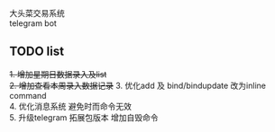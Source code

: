 大头菜交易系统  
telegram bot

## TODO list

~~1. 增加星期日数据录入及list~~  
~~2. 增加查看本周录入数据记录~~
3. 优化add 及 bind/bindupdate 改为inline command  
4. 优化消息系统 避免时而命令无效  
5. 升级telegram 拓展包版本 增加自毁命令  